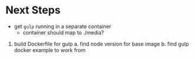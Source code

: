 # Next Steps

- get `gulp` running in a separate container
    - container should map to ./media?

1. build Dockerfile for gulp
    a. find node version for base image
    b. find gulp docker example to work from
